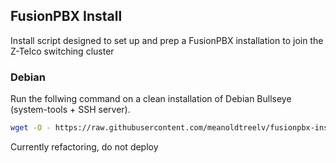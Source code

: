 
FusionPBX Install
--------------------------------------
Install script designed to set up and prep a FusionPBX installation to join the Z-Telco switching cluster


### Debian
Run the follwing command on a clean installation of Debian Bullseye (system-tools + SSH server).

```sh
wget -O - https://raw.githubusercontent.com/meanoldtreelv/fusionpbx-install/master/install.sh | sh;
```
Currently refactoring, do not deploy
